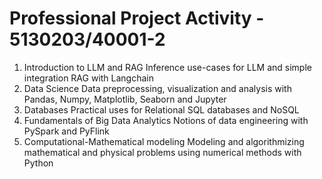 # Professional Project Activity - 5130203/40001-2  


1) Introduction to LLM and RAG
Inference use-cases for LLM and simple integration RAG with Langchain
2) Data Science
Data preprocessing, visualization and analysis with Pandas, Numpy, Matplotlib, Seaborn and Jupyter
3) Databases
Practical uses for Relational SQL databases and NoSQL
4) Fundamentals of Big Data Analytics
Notions of data engineering with PySpark and PyFlink
5) Computational-Mathematical modeling
Modeling and algorithmizing mathematical and physical problems using numerical methods with Python
